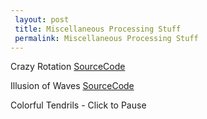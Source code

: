 ```yaml
---
 layout: post
 title: Miscellaneous Processing Stuff
 permalink: Miscellaneous Processing Stuff
---
```


Crazy Rotation <a href="/assets/files/CrazyRotation.txt">SourceCode</a>
<canvas data-processing-sources="/assets/files/CrazyRotation.pde"></canvas>

Illusion of Waves <a href="/assets/files/WavesCode.txt">SourceCode</a>
<canvas data-processing-sources="/assets/files/WavesSketch.pde"></canvas>

Colorful Tendrils - Click to Pause
<canvas data-processing-sources="/assets/files/ColorfulTendrils.pde"></canvas>
